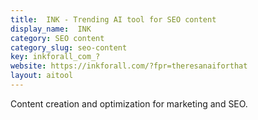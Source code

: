 ```yaml
---
title:  INK - Trending AI tool for SEO content
display_name:  INK
category: SEO content
category_slug: seo-content
key: inkforall_com_?
website: https://inkforall.com/?fpr=theresanaiforthat
layout: aitool
---
```


Content creation and optimization for marketing and SEO.
